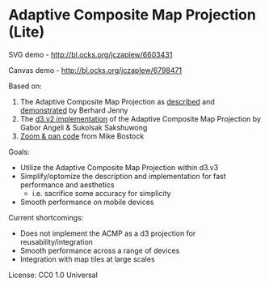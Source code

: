 Adaptive Composite Map Projection (Lite)
=======

SVG demo - http://bl.ocks.org/jczaplew/6603431

Canvas demo - http://bl.ocks.org/jczaplew/6798471

Based on:
1. The Adaptive Composite Map Projection as [described](http://cartography.oregonstate.edu/pdf/2012_Jenny_AdaptiveCompositeMapProjections.pdf) and [demonstrated](http://cartography.oregonstate.edu/demos/CompositeMapProjection/) by Berhard Jenny
2. The [d3.v2 implementation](https://github.com/gangeli/d3/blob/master/src/geo/composite.js) of the Adaptive Composite Map Projection by Gabor Angeli & Sukolsak Sakshuwong
3. [Zoom & pan code](http://mbostock.github.io/d3/talk/20111018/azimuthal.html) from Mike Bostock

Goals:
* Utilize the Adaptive Composite Map Projection within d3.v3
* Simplify/optomize the description and implementation for fast performance and aesthetics
    - i.e. sacrifice some accuracy for simplicity
* Smooth performance on mobile devices

Current shortcomings: 
* Does not implement the ACMP as a d3 projection for reusability/integration
* Smooth performance across a range of devices
* Integration with map tiles at large scales

License:
CC0 1.0 Universal